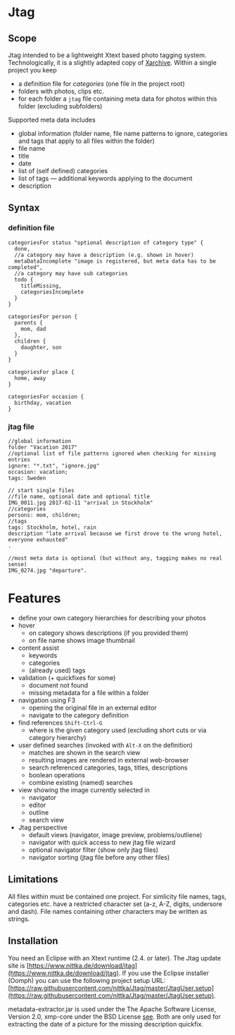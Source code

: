 # Jtag

## Scope

Jtag intended to be a lightweight Xtext based photo tagging system. Technologically, it is a slightly adapted copy of [Xarchive](https://github.com/nittka/Xarchive). Within a single project you keep 
* a definition file for _categories_ (one file in the project root)
* folders with photos, clips etc. 
* for each folder a `jtag` file containing meta data for photos within this folder (excluding subfolders)

Supported meta data includes
* global information (folder name, file name patterns to ignore, categories and tags that apply to all files within the folder)
* file name
* title
* date
* list of (self defined) categories
* list of tags — additional keywords applying to the document
* description

## Syntax

### definition file

```
categoriesFor status "optional description of category type" {
  done,
  //a category may have a description (e.g. shown in hover)
  metaDataIncomplete "image is registered, but meta data has to be completed",
  //a category may have sub categories
  todo {
    titleMissing,
    categoriesIncomplete
  }
}

categoriesFor person {
  parents {
    mom, dad
  },
  children {
    daughter, son
  }
}

categoriesFor place {
  home, away
}

categoriesFor occasion {
  birthday, vacation
}
```

### jtag file

```
//global information
folder "Vacation 2017"
//optional list of file patterns ignored when checking for missing entries
ignore: "*.txt", "ignore.jpg"
occasion: vacation;
tags: Sweden

// start single files
//file name, optional date and optional title
IMG_0011.jpg 2017-02-11 "arrival in Stockholm"
//categories
persons: mom, children;
//tags
tags: Stockholm, hotel, rain
description "late arrival because we first drove to the wrong hotel, everyone exhausted"
.

//most meta data is optional (but without any, tagging makes no real sense)
IMG_0274.jpg "departure".
```

# Features

* define your own category hierarchies for describing your photos
* hover
  * on category shows descriptions (if you provided them)
  * on file name shows image thumbnail
* content assist
  * keywords
  * categories
  * (already used) tags
* validation (+ quickfixes for some)
  * document not found
  * missing metadata for a file within a folder
* navigation using F3
  * opening the original file in an external editor
  * navigate to the category definition
* find references `Shift-Ctrl-G`
  * where is the given category used (excluding short cuts or via category hierarchy)
* user defined searches (invoked with `Alt-X` on the definition)
  * matches are shown in the search view
  * resulting images are rendered in external web-browser
  * search referenced categories, tags, titles, descriptions
  * boolean operations
  * combine existing (named) searches
* view showing the image currently selected in
  * navigator
  * editor
  * outline
  * search view
* Jtag perspective
  * default views (navigator, image preview, problems/outliene)
  * navigator with quick access to new jtag file wizard
  * optional navigator filter (show only jtag files)
  * navigator sorting (jtag file before any other files)

## Limitations

All files within must be contained one project.
For simlicity file names, tags, categories etc. have a restricted character set (a-z, A-Z, digits, undersore and dash). File names containing other characters may be written as strings.

## Installation

You need an Eclipse with an Xtext runtime (2.4. or later).
The Jtag update site is [https://www.nittka.de/download/jtag](https://www.nittka.de/download/jtag).
If you use the Eclipse installer (Oomph) you can use the following project setup URL: [https://raw.githubusercontent.com/nittka/Jtag/master/JtagUser.setup](https://raw.githubusercontent.com/nittka/Jtag/master/JtagUser.setup).

metadata-extractor.jar is used under the The Apache Software License, Version 2.0, xmp-core under the BSD License [see](https://www.adobe.com/devnet/xmp/library/eula-xmp-library-java.html).
Both are only used for extracting the date of a picture for the missing description quickfix.